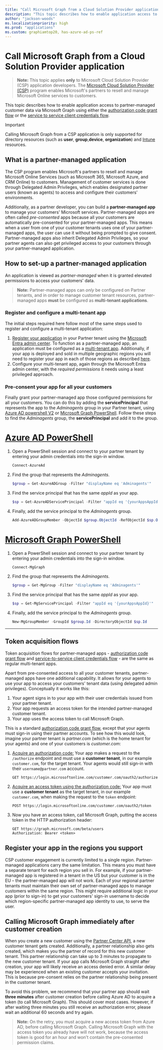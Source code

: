 ```yaml
---
title: "Call Microsoft Graph from a Cloud Solution Provider application"
description: "This topic describes how to enable application access to partner-managed customer data via Microsoft Graph using either the authorization code grant flow or the service to service client credentials flow."
author: "jackson-woods"
ms.localizationpriority: high
ms.prod: "applications"
ms.custom: graphiamtop20, has-azure-ad-ps-ref
---
```


# Call Microsoft Graph from a Cloud Solution Provider application

> **Note:** This topic applies **only** to Microsoft Cloud Solution Provider (CSP) application developers. The [Microsoft Cloud Solution Provider (CSP)](https://partner.microsoft.com/cloud-solution-provider) program enables Microsoft's partners to resell and manage Microsoft Online services to customers.

This topic describes how to enable application access to partner-managed customer data via Microsoft Graph using either the [authorization code grant flow](/azure/active-directory/develop/active-directory-protocols-oauth-code) or the [service to service client credentials flow](/azure/active-directory/develop/active-directory-protocols-oauth-service-to-service).

> [!IMPORTANT]
> Calling Microsoft Graph from a CSP application is only supported for directory resources (such as **user**, **group**,**device**, **organization**) and [Intune](/graph/api/resources/intune-graph-overview) resources.
> 

## What is a partner-managed application

The CSP program enables Microsoft's partners to resell and manage Microsoft Online Services (such as Microsoft 365, Microsoft Azure, and CRM Online) to customers. Management of customer services is done through Delegated Admin Privileges, which enables designated partner users (known as agents) to access and configure their customers' environments.

Additionally, as a partner developer, you can build a **partner-managed app** to manage your customers' Microsoft services. Partner-managed apps are often called *pre-consented* apps because all your customers are automatically pre-consented for your partner-managed apps. This means when a user from one of your customer tenants uses one of your partner-managed apps, the user can use it without being prompted to give consent. Partner-managed apps also inherit Delegated Admin Privileges, so your partner agents can also get privileged access to your customers through your partner-managed application.

## How to set-up a partner-managed application

An application is viewed as *partner-managed* when it is granted elevated permissions to access your customers' data.

> **Note:** Partner-managed apps can *only* be configured on Partner tenants, and in order to manage customer tenant resources, partner-managed apps **must** be configured as **multi-tenant applications**.

### Register and configure a multi-tenant app

The initial steps required here follow most of the same steps used to register and configure a multi-tenant application:

1. [Register your application](/azure/active-directory/active-directory-app-registration) in your Partner tenant using the [Microsoft Entra admin center](https://entra.microsoft.com). To function as a partner-managed app, an application must be configured as a [multi-tenant app](/azure/active-directory/develop/active-directory-devhowto-multi-tenant-overview#update-registration-to-be-multi-tenant). Additionally, if your app is deployed and sold in multiple geographic regions you will need to register your app in each of those regions as described <a href="#region">here</a>.
2. Configure your multi-tenant app, again through the Microsoft Entra admin center, with the *required permissions* it needs using a least privileged approach.

### Pre-consent your app for all your customers

Finally grant your partner-managed app those configured permissions for all your customers. You can do this by adding the **servicePrincipal** that represents the app to the *Adminagents* group in your Partner tenant, using [Azure AD powershell V2](https://www.powershellgallery.com/packages/AzureAD) or [Microsoft Graph PowerShell](/powershell/microsoftgraph/installation). Follow these steps to find the *Adminagents* group, the **servicePrincipal** and add it to the group.

# [Azure AD PowerShell](#tab/azuread)

1. Open a PowerShell session and connect to your partner tenant by entering your admin credentials into the sign-in window.

    ```PowerShell
    Connect-AzureAd
    ```

2. Find the group that represents the *Adminagents*.

    ```PowerShell
    $group = Get-AzureADGroup -Filter "displayName eq 'Adminagents'"
    ```

3. Find the service principal that has the same *appId* as your app.

    ```PowerShell
    $sp = Get-AzureADServicePrincipal -Filter "appId eq '{yourAppsAppId}'"
    ```

4. Finally, add the service principal to the *Adminagents* group.

    ```PowerShell
    Add-AzureADGroupMember -ObjectId $group.ObjectId -RefObjectId $sp.ObjectId
    ```

# [Microsoft Graph PowerShell](#tab/graphpowershell)

1. Open a PowerShell session and connect to your partner tenant by entering your admin credentials into the sign-in window.

    ```PowerShell
    Connect-MgGraph
    ```

2. Find the group that represents the *Adminagents*.

    ```PowerShell
    $group = Get-MgGroup -Filter "displayName eq 'Adminagents'"
    ```

3. Find the service principal that has the same *appId* as your app.

    ```PowerShell
    $sp = Get-MgServicePrincipal -Filter "appId eq '{yourAppsAppId}'"
    ```

4. Finally, add the service principal to the *Adminagents* group.

    ```PowerShell
    New-MgGroupMember -GroupId $group.Id -DirectoryObjectId $sp.Id
    ```
----

## Token acquisition flows

Token acquisition flows for partner-managed apps - [authorization code grant flow](/azure/active-directory/develop/active-directory-protocols-oauth-code) and [service-to-service client credentials flow](/azure/active-directory/develop/active-directory-protocols-oauth-service-to-service) - are the same as regular multi-tenant apps.

Apart from pre-consented access to all your customer tenants, partner-managed apps have one additional capability. It allows for your agents to use your app to access your customers' tenant data (using delegated admin privileges). Conceptually it works like this:

1. Your agent signs in to your app with their user credentials issued from your partner tenant.
2. Your app requests an access token for the intended partner-managed customer tenant.
3. Your app uses the access token to call Microsoft Graph.

This is a standard [authorization code grant flow](/azure/active-directory/develop/active-directory-protocols-oauth-code), except that your agents must sign-in using their partner accounts. To see how this would look, imagine your partner tenant is *partner.com* (which is the home tenant for your agents) and one of your customers is *customer.com*:

1. [Acquire an authorization code:](/azure/active-directory/develop/active-directory-protocols-oauth-code#request-an-authorization-code) Your app makes a request to the ```/authorize``` endpoint and must use a **customer tenant**, in our example ```customer.com```, for the target tenant. Your agents would still sign-in with their ```username@partner.com``` account.

    ```http
    GET https://login.microsoftonline.com/customer.com/oauth2/authorize
    ```

2. [Acquire an access token using the authorization code:](/azure/active-directory/develop/active-directory-protocols-oauth-code#use-the-authorization-code-to-request-an-access-token) Your app must use a **customer tenant** as the target tenant, in our example ```customer.com```, when making the request to the ```token``` endpoint:

    ```http
    POST https://login.microsoftonline.com/customer.com/oauth2/token
    ```

3. Now you have an access token, call Microsoft Graph, putting the access token in the HTTP authorization header:

    ```http
    GET https://graph.microsoft.com/beta/users
    Authorization: Bearer <token>
    ```

## Register your app in the regions you support
<a name="region"></a>

CSP customer engagement is currently limited to a single region. Partner-managed applications carry the same limitation. This means you must have a separate tenant for each region you sell in. For example, if your partner-managed app is registered in a tenant in the US but your customer is in the EU – the partner-managed app will not work.  Each of your regional partner tenants must maintain their own set of partner-managed apps to manage customers within the same region. This might require additional logic in your app (prior to sign-in) to get your customers' sign-in username to decide which region-specific partner-managed app identity to use, to serve the user.

## Calling Microsoft Graph immediately after customer creation

When you create a new customer using the [Partner Center API](https://partnercenter.microsoft.com/partner/developer), a new customer tenant gets created. Additionally, a partner relationship also gets created, which makes you the partner of record for this new customer tenant. This partner relationship can take up to 3 minutes to propagate to the new customer tenant. If your app calls Microsoft Graph straight after creation, your app will likely receive an access denied error. A similar delay may be experienced when an existing customer accepts your invitation. This is because pre-consent relies on the partner relationship being present in the customer tenant.

To avoid this problem, we recommend that your partner app should wait **three minutes** after customer creation before calling Azure AD to acquire a token (to call Microsoft Graph). This should cover most cases. 
However, if after waiting three minutes you still receive an authorization error, please wait an additional 60 seconds and try again.

> **Note:** On the retry, you must acquire a new access token from Azure AD, before calling Microsoft Graph.  Calling Microsoft Graph with the access token you already have will not work, because the access token is good for an hour and won't contain the pre-consented permission claims.
